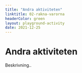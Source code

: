 ```yaml
---
title: "Andra aktiviteten"
linktitle: 02-rakna-varorna
headerColor: green
layout: playground-activity
date: 2021-12-25
---
```


# Andra aktiviteten

Beskrivning..
